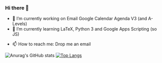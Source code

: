 ### Hi there 👋


<!-- **ThomasBoxall/ThomasBoxall** is a ✨ _special_ ✨ repository because its `README.md` (this file) appears on your GitHub profile. -->

- 🔭 I’m currently working on Email Google Calendar Agenda V3 (and A-Levels)
- 🌱 I’m currently learning LaTeX, Python 3 and Google Apps Scripting (so JS)
<!--- 👯 I’m looking to collaborate on ...
- 🤔 I’m looking for help with ...
- 💬 Ask me about ... -->
- 📫 How to reach me: Drop me an email
<!--- 😄 Pronouns: ...
- ⚡ Fun fact: ... -->


![Anurag's GitHub stats](https://github-readme-stats.vercel.app/api?username=ThomasBoxall&show_icons=true&theme=github_dark)
[![Top Langs](https://github-readme-stats.vercel.app/api/top-langs/?username=ThomasBoxall&theme=github_dark&layout=compact)](https://github.com/anuraghazra/github-readme-stats)

